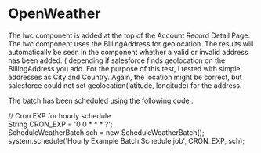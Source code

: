 # OpenWeather

The lwc component is added at the top of the Account Record Detail Page.  
The lwc component uses the BillingAddress for geolocation. The results will automatically be seen in the component whether a valid or invalid address has been added. ( depending if salesforce finds geolocation on the BillingAddress you add. For the purpose of this test, i tested with simple addresses as City and Country. Again, the location might be correct, but salesforce could not set geolocation(latitude, longitude) for the address.  


The batch has been scheduled using the following code :  
  
   // Cron EXP for hourly schedule  
   String CRON_EXP = '0 0 * * * ?';  
   ScheduleWeatherBatch sch = new ScheduleWeatherBatch();  
   system.schedule('Hourly Example Batch Schedule job', CRON_EXP, sch);  
   
  
